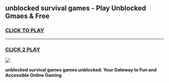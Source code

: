 
## unblocked survival games - Play Unblocked Gmaes & Free
<h3>
<a href="https://news.freeplayer.one?title=unblocked_survival_games&ref=16F">CLICK TO PLAY</a></h3>
<hr>

<h3>
<a href="https://news.freeplayer.one?title=unblocked_survival_games&ref=16F">CLICK 2 PLAY</a>
  
</h3>

<a href="https://news.freeplayer.one?title=unblocked_survival_games&ref=16F/"><img src="https://clearcache.store/games.png"></a>


**unblocked survival games games unblocked: Your Gateway to Fun and Accessible Online Gaming**
